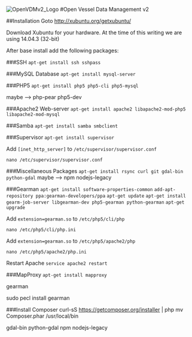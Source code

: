 [OpenVDMv2_Logo]: http://www.oceandatarat.org/wp-content/uploads/2014/11/openVDM_LogoV2_1_long.png "Open Vessel Data Managment v2" 

![OpenVDMv2_Logo]
#Open Vessel Data Management v2

##Installation
Goto http://xubuntu.org/getxubuntu/

Download Xubuntu for your hardware.  At the time of this writing we are using 14.04.3 (32-bit)

After base install add the following packages:

###SSH
`apt-get install ssh sshpass`

###MySQL Database
`apt-get install mysql-server`

###PHP5
`apt-get install php5 php5-cli php5-mysql`

maybe --> php-pear php5-dev

###Apache2 Web-server
`apt-get install apache2 libapache2-mod-php5 libapache2-mod-mysql`

###Samba
`apt-get install samba smbclient`

###Supervisor
`apt-get install supervisor`

Add `[inet_http_server]` to `/etc/supervisor/supervisor.conf`

`nano /etc/supervisor/supervisor.conf`

###Miscellaneous Packages
`apt-get install rsync curl git gdal-bin python-gdal`
maybe --> npm nodejs-legacy

###Gearman
`apt-get install software-properties-common`
`add-apt-repository ppa:gearman-developers/ppa`
`apt-get update`
`apt-get install gearm-job-server libgearman-dev php5-gearman python-gearman`
`apt-get upgrade`

Add `extension=gearman.so` to `/etc/php5/cli/php`

`nano /etc/php5/cli/php.ini`

Add `extension=gearman.so` to `/etc/php5/apache2/php`

`nano /etc/php5/apache2/php.ini`

Restart Apache
`service apache2 restart`

###MapProxy
`apt-get install mapproxy`


gearman

sudo pecl install gearman

###Install Composer
curl-sS https://getcomposer.org/installer | php
mv Composer.phar /usr/local/bin

gdal-bin python-gdal
npm nodejs-legacy

